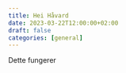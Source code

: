```yaml
---
title: Hei Håvard
date: 2023-03-22T12:00:00+02:00
draft: false
categories: [general]
---
```


Dette fungerer
